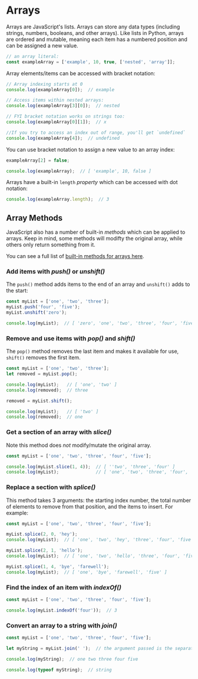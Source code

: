 # Arrays


Arrays are JavaScript's lists. Arrays can store any data types (including strings, numbers, booleans, and other arrays). Like lists in Python, arrays are ordered and mutable, meaning each item has a numbered position and can be assigned a new value.

```javascript
// an array literal:
const exampleArray = ['example', 10, true, ['nested', 'array']];
```

Array elements/items can be accessed with bracket notation:

```javascript
// Array indexing starts at 0
console.log(exampleArray[0]);  // example

// Access items within nested arrays:
console.log(exampleArray[3][0]);  // nested

// FYI bracket notation works on strings too:
console.log(exampleArray[0][1]);  // x

//If you try to access an index out of range, you'll get `undefined`
console.log(exampleArray[4]);  // undefined
```

You can use bracket notation to assign a new value to an array index:

```javascript
exampleArray[2] = false;

console.log(exampleArray);  // [ 'example', 10, false ]
```

Arrays have a built-in `length` *property* which can be accessed with dot notation:
```javascript
console.log(exampleArray.length);  // 3
```


## Array Methods

JavaScript also has a number of built-in *methods* which can be applied to arrays. Keep in mind, some methods will modifty the original array, while others only return something from it.

You can see a full list of [built-in methods for arrays here](https://developer.mozilla.org/en-US/docs/Web/JavaScript/Reference/Global_Objects/Array).


### Add items with *push()* or *unshift()*

The `push()` method adds items to the end of an array and `unshift()` adds to the start:

```javascript
const myList = ['one', 'two', 'three'];
myList.push('four', 'five');
myList.unshift('zero');

console.log(myList);  // [ 'zero', 'one', 'two', 'three', 'four', 'five' ]
```


### Remove and use items with *pop()* and *shift()*

The `pop()` method removes the last item and makes it available for use, `shift()` removes the first item.

```javascript
const myList = ['one', 'two', 'three'];
let removed = myList.pop();

console.log(myList);   // [ 'one', 'two' ]
console.log(removed);  // three

removed = myList.shift();

console.log(myList);   // [ 'two' ]
console.log(removed);  // one
```


### Get a section of an array with *slice()*

Note this method does *not* modify/mutate the original array.

```javascript
const myList = ['one', 'two', 'three', 'four', 'five'];

console.log(myList.slice(1, 4));  // [ ''two', 'three', 'four' ]
console.log(myList);              // [ 'one', 'two', 'three', 'four', 'five ']
```


### Replace a section with *splice()*

This method takes 3 arguments: the starting index number, the total number of elements to remove from that position, and the items to insert. For example:

```javascript
const myList = ['one', 'two', 'three', 'four', 'five'];

myList.splice(2, 0, 'hey');
console.log(myList);  // [ 'one', 'two', 'hey', 'three', 'four', 'five' ]

myList.splice(2, 1, 'hello');
console.log(myList);  // [ 'one', 'two', 'hello', 'three', 'four', 'five' ]

myList.splice(1, 4, 'bye', 'farewell');
console.log(myList);  // [ 'one', 'bye', 'farewell', 'five' ]
```


### Find the index of an item with *indexOf()*

```javascript
const myList = ['one', 'two', 'three', 'four', 'five'];

console.log(myList.indexOf('four'));  // 3
```


### Convert an array to a string with *join()*

```javascript
const myList = ['one', 'two', 'three', 'four', 'five'];

let myString = myList.join(' ');  // the argument passed is the separator

console.log(myString);  // one two three four five

console.log(typeof myString);  // string
```
